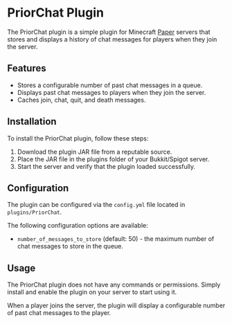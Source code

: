 # PriorChat Plugin
The PriorChat plugin is a simple plugin for Minecraft [Paper](https://papermc.io) servers that stores and displays a history of chat messages for players when they join the server.

## Features
- Stores a configurable number of past chat messages in a queue.
- Displays past chat messages to players when they join the server.
- Caches join, chat, quit, and death messages.
## Installation
To install the PriorChat plugin, follow these steps:
1. Download the plugin JAR file from a reputable source.
2. Place the JAR file in the plugins folder of your Bukkit/Spigot server.
3. Start the server and verify that the plugin loaded successfully.
## Configuration
The plugin can be configured via the `config.yml` file located in `plugins/PriorChat`.

The following configuration options are available:

- `number_of_messages_to_store` (default: 50) - the maximum number of chat messages to store in the queue.
## Usage
The PriorChat plugin does not have any commands or permissions. Simply install and enable the plugin on your server to start using it.

When a player joins the server, the plugin will display a configurable number of past chat messages to the player.
